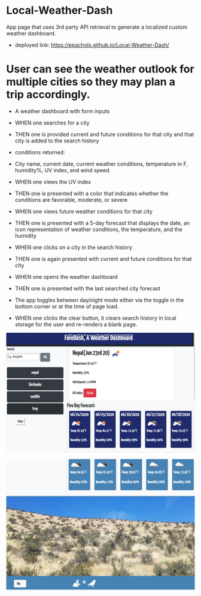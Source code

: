 # Local-Weather-Dash

App page that uses 3rd party API retrieval to generate a localized custom weather dashboard.

 - deployed link: https://epachols.github.io/Local-Weather-Dash/
 
# User can see the weather outlook for multiple cities so they may plan a trip accordingly.

- A weather dashboard with form inputs
- WHEN one searches for a city
- THEN one is provided current and future conditions for that city and that city is added to the search history
- conditions returned:
- City name, current date, current weather conditions, temperature in F, humidity%, UV index, and wind speed.
- WHEN one views the UV index
- THEN one is presented with a color that indicates whether the conditions are favorable, moderate, or severe
- WHEN one views future weather conditions for that city
- THEN one is presented with a 5-day forecast that displays the date, an icon representation of weather conditions, the temperature, and the humidity
- WHEN one clicks on a city in the search history
- THEN one is again presented with current and future conditions for that city
- WHEN one opens the weather dashboard
- THEN one is presented with the last searched city forecast

- The app toggles between day/night mode either via the toggle in the bottom corner or at the time of page load.
- WHEN one clicks the clear button, it clears search history in local storage for the user and re-renders a blank page.

![Preview-Night mode](./assets/preview.png)

![Preview-Day mode and toggle](./assets/preview1.png)
